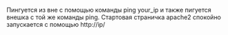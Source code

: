 Пингуется из вне с помощью команды ping your_ip и также пигуется внешка с той же команды ping. Стартовая страничка apache2 спокойно запускается с помощью http://ip/
